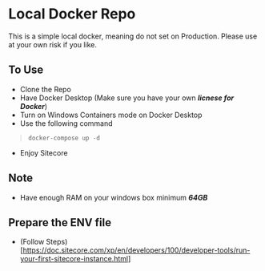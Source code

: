 # Local Docker Repo
This is a simple local docker, meaning do not set on Production. Please use at your own risk if you like.

## To Use
- Clone the Repo
- Have Docker Desktop (Make sure you have your own ***licnese for Docker***)
- Turn on Windows Containers mode on Docker Desktop
- Use the following command
> `docker-compose up -d`
- Enjoy Sitecore

## Note
- Have enough RAM on your windows box minimum ***64GB***

## Prepare the ENV file
- (Follow Steps)[https://doc.sitecore.com/xp/en/developers/100/developer-tools/run-your-first-sitecore-instance.html]
